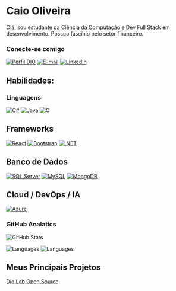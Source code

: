 
# Caio Oliveira

Olá, sou estudante da Ciência da Computação e Dev Full Stack em desenvolvimento. Possuo fascínio pelo setor financeiro.


### Conecte-se comigo

[![Perfil DIO](https://img.shields.io/badge/-Meu%20Perfil%20na%20DIO-30A3DC?style=for-the-badge)](https://web.dio.me/users/caiooliveirashin)
[![E-mail](https://img.shields.io/badge/-Email-000?style=for-the-badge&logo=microsoft-outlook&logoColor=E94D5F)](mailto:caiooliveirashin@gmail.com)
[![LinkedIn](https://img.shields.io/badge/-LinkedIn-000?style=for-the-badge&logo=linkedin&logoColor=30A3DC)](https://www.linkedin.com/in/caio-oliveira-528ab2241/)


## Habilidades:

### Linguagens
[![C#](https://img.shields.io/badge/C%23-239120?style=for-the-badge&logo=c-sharp&logoColor=white)](https://learn.microsoft.com/pt-br/dotnet/csharp/tour-of-csharp/)
[![Java](https://img.shields.io/badge/java-%23ED8B00.svg?style=for-the-badge&logo=openjdk&logoColor=white)](https://docs.oracle.com/en/java/)
[![C](https://img.shields.io/badge/C-00599C?style=for-the-badge&logo=c&logoColor=white)](https://learn.microsoft.com/pt-br/cpp/c-language/?view=msvc-170)

## Frameworks
[![React](https://img.shields.io/badge/React-20232A?style=for-the-badge&logo=react&logoColor=61DAFB)](https://react.dev/learn)
[![Bootstrap](https://img.shields.io/badge/-boostrap-0D1117?style=for-the-badge&logo=bootstrap&labelColor=0D1117)](https://getbootstrap.com/docs/4.1/getting-started/introduction/)
[![.NET](https://img.shields.io/badge/.NET-5C2D91?style=for-the-badge&logo=.net&logoColor=white)](https://learn.microsoft.com/pt-br/dotnet/)

## Banco de Dados

[![SQL Server](https://img.shields.io/badge/SQL%20Server-CC2927?style=for-the-badge&logo=microsoft%20sql%20server&logoColor=CC2927&labelColor=ffffff)](https://learn.microsoft.com/pt-br/sql/sqlserver/?view=sql-server-ver16)
[![MySQL](https://img.shields.io/badge/MySQL-00000F?style=for-the-badge&logo=mysql&logoColor=white)](https://dev.mysql.com/doc/)
[![MongoDB](https://img.shields.io/badge/MongoDB-%234ea94b.svg?style=for-the-badge&logo=mongodb&logoColor=white)](https://www.mongodb.com/pt-br/docs/)

## Cloud / DevOps / IA

[![Azure](https://img.shields.io/badge/Azure-blue?style=for-the-badge&logo=microsoft%20azure&logoColor=blue&labelColor=FFFFFF&link=https%3A%2F%2Fimages.app.goo.gl%2FK7PN1jYJd57x4q7A8)](https://learn.microsoft.com/pt-br/training/azure/)


### GitHub Analatics

![GitHub Stats](https://github-readme-stats.vercel.app/api?username=Caioshin3&theme=transparent&bg_color=000&border_color=30A3DC&show_icons=true&icon_color=30A3DC&title_color=E94D5F&text_color=FFF)

![Languages](https://github-readme-stats-git-masterrstaa-rickstaa.vercel.app/api/top-langs/?username=Caioshin3&bg_color=000&border_color=30A3DC&title_color=E94D5F&text_color=FFF)
![Languages](https://github-readme-stats-git-masterrstaa-rickstaa.vercel.app/api/top-langs/?username=Caioshin3&layout=compact&bg_color=000&border_color=30A3DC&title_color=E94D5F&text_color=FFF)



## Meus Principais Projetos

[Dio Lab Open Source](https://github.com/Caioshin3/dio-lab-open-source)





